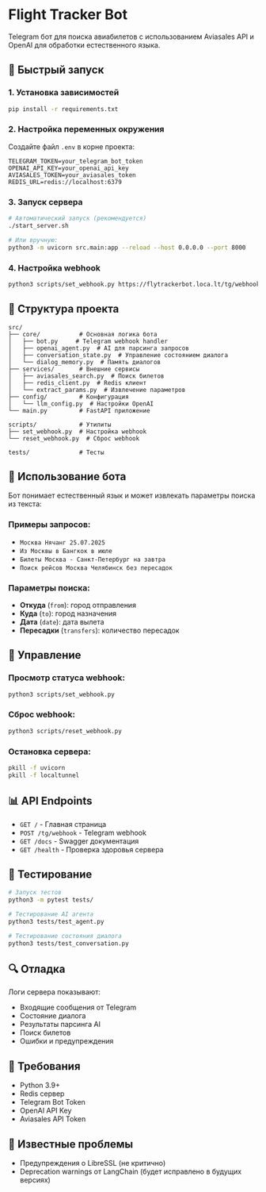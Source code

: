 # Flight Tracker Bot

Telegram бот для поиска авиабилетов с использованием Aviasales API и OpenAI для обработки естественного языка.

## 🚀 Быстрый запуск

### 1. Установка зависимостей
```bash
pip install -r requirements.txt
```

### 2. Настройка переменных окружения
Создайте файл `.env` в корне проекта:
```env
TELEGRAM_TOKEN=your_telegram_bot_token
OPENAI_API_KEY=your_openai_api_key
AVIASALES_TOKEN=your_aviasales_token
REDIS_URL=redis://localhost:6379
```

### 3. Запуск сервера
```bash
# Автоматический запуск (рекомендуется)
./start_server.sh

# Или вручную:
python3 -m uvicorn src.main:app --reload --host 0.0.0.0 --port 8000
```

### 4. Настройка webhook
```bash
python3 scripts/set_webhook.py https://flytrackerbot.loca.lt/tg/webhook
```

## 📁 Структура проекта

```
src/
├── core/           # Основная логика бота
│   ├── bot.py     # Telegram webhook handler
│   ├── openai_agent.py  # AI для парсинга запросов
│   ├── conversation_state.py  # Управление состоянием диалога
│   └── dialog_memory.py  # Память диалогов
├── services/       # Внешние сервисы
│   ├── aviasales_search.py  # Поиск билетов
│   ├── redis_client.py  # Redis клиент
│   └── extract_params.py  # Извлечение параметров
├── config/         # Конфигурация
│   └── llm_config.py  # Настройки OpenAI
└── main.py         # FastAPI приложение

scripts/            # Утилиты
├── set_webhook.py  # Настройка webhook
└── reset_webhook.py  # Сброс webhook

tests/              # Тесты
```

## 🤖 Использование бота

Бот понимает естественный язык и может извлекать параметры поиска из текста:

### Примеры запросов:
- `Москва Нячанг 25.07.2025`
- `Из Москвы в Бангкок в июле`
- `Билеты Москва - Санкт-Петербург на завтра`
- `Поиск рейсов Москва Челябинск без пересадок`

### Параметры поиска:
- **Откуда** (`from`): город отправления
- **Куда** (`to`): город назначения  
- **Дата** (`date`): дата вылета
- **Пересадки** (`transfers`): количество пересадок

## 🔧 Управление

### Просмотр статуса webhook:
```bash
python3 scripts/set_webhook.py
```

### Сброс webhook:
```bash
python3 scripts/reset_webhook.py
```

### Остановка сервера:
```bash
pkill -f uvicorn
pkill -f localtunnel
```

## 📊 API Endpoints

- `GET /` - Главная страница
- `POST /tg/webhook` - Telegram webhook
- `GET /docs` - Swagger документация
- `GET /health` - Проверка здоровья сервера

## 🧪 Тестирование

```bash
# Запуск тестов
python3 -m pytest tests/

# Тестирование AI агента
python3 tests/test_agent.py

# Тестирование состояния диалога
python3 tests/test_conversation.py
```

## 🔍 Отладка

Логи сервера показывают:
- Входящие сообщения от Telegram
- Состояние диалога
- Результаты парсинга AI
- Поиск билетов
- Ошибки и предупреждения

## 📝 Требования

- Python 3.9+
- Redis сервер
- Telegram Bot Token
- OpenAI API Key
- Aviasales API Token

## 🚨 Известные проблемы

- Предупреждения о LibreSSL (не критично)
- Deprecation warnings от LangChain (будет исправлено в будущих версиях)
